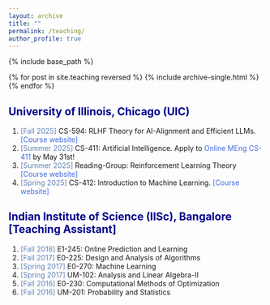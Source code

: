 ```yaml
---
layout: archive
title: ""
permalink: /teaching/
author_profile: true
---
```


{% include base_path %}

{% for post in site.teaching reversed %}
  {% include archive-single.html %}
{% endfor %}


<html>
<head>
<style>
a:link {
  color: RoyalBlue;
  background-color: transparent;
  text-decoration: none;
}

a:visited {
  color: Purple;
  background-color: transparent;
  text-decoration: none;
}

a:hover {
  color: RoyalBlue;
  background-color: transparent;
  text-decoration: underline;
}

a:active {
  color: DarkRed;
  background-color: transparent;
  text-decoration: underline;
}
</style>  
</head>  
 
<body>  

<h2 style="color:DarkBlue;" vspace="2px;"> University of Illinois, Chicago (UIC) </h2>

<ol>  

<li> <font color="#6082B6"> [Fall 2025] </font> CS-594: RLHF Theory for AI-Alignment and Efficient LLMs. <a href="https://aadirupa.github.io//course/rlhf/#" LINK="red">[Course website]</a> </li>
<li> <font color="#6082B6"> [Summer 2025] </font> CS-411: Artificial Intelligence. Apply to <a href="https://meng.uic.edu/apply/?utm_source=google&utm_medium=cpc&utm_campaign=visionpoint_uic_pros&utm_content=engineering-branded" target="_blank" LINK="red">Online MEng CS-411</a> by May 31st!</li>
<li> <font color="#6082B6"> [Summer 2025] </font> Reading-Group: Reinforcement Learning Theory <a href="https://aadirupa.github.io//course/rltheory/#" LINK="red">[Course website]</a> </li>
<li> <font color="#6082B6"> [Spring 2025] </font> CS-412: Introduction to Machine Learning. <a href="https://aadirupa.github.io//course/iml/#" LINK="red">[Course website]</a></li>
  
</ol>

<h2 style="color:DarkBlue;" vspace="2px;"> Indian Institute of Science (IISc), Bangalore [Teaching Assistant] </h2>

<ol>  

<li> <font color="#6082B6"> [Fall 2018] </font> E1-245: Online Prediction and Learning </li>

<li> <font color="#6082B6"> [Fall 2017] </font> E0-225: Design and Analysis of Algorithms </li>
  
<li> <font color="#6082B6"> [Spring 2017] </font> E0-270: Machine Learning </li>

<li> <font color="#6082B6"> [Spring 2017] </font> UM-102: Analysis and Linear Algebra-II </li>

<li> <font color="#6082B6"> [Fall 2016] </font> E0-230: Computational Methods of Optimization </li>

<li> <font color="#6082B6"> [Fall 2016] </font> UM-201: Probability and Statistics </li>

</ol>

<!-- <font color="#1E90FF"> </font> -->
  
</body>
</html>
